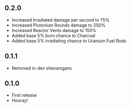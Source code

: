## 0.2.0
- Increased Irradiated damage per second to 75%
- Increased Plutonium Rounds damage to 250%
- Increased Reactor Vents damage to 150%
- Added base 5% burn chance to Charcoal
- Added base 5% irradiating chance to Uranium Fuel Rods

## 0.1.1
- Removed in-dev shenanigans

## 0.1.0

- First release
- Hooray!